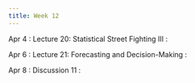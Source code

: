 ```yaml
---
title: Week 12
---
```


Apr 4
: Lecture 20: Statistical Street Fighting III
    :   

Apr 6
: Lecture 21: Forecasting and Decision-Making
    :   

Apr 8
: Discussion 11
    :   
